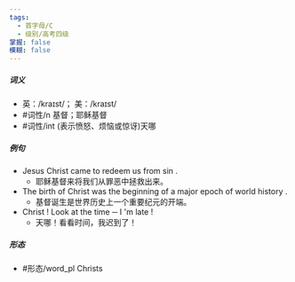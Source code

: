 ```yaml
---
tags:
  - 首字母/C
  - 级别/高考四级
掌握: false
模糊: false
---
```

##### 词义
- 英：/kraɪst/； 美：/kraɪst/
- #词性/n  基督；耶稣基督
- #词性/int  (表示愤怒、烦恼或惊讶)天哪
##### 例句
- Jesus Christ came to redeem us from sin .
	- 耶稣基督来将我们从罪恶中拯救出来。
- The birth of Christ was the beginning of a major epoch of world history .
	- 基督诞生是世界历史上一个重要纪元的开端。
- Christ ! Look at the time ─ I 'm late !
	- 天哪！看看时间，我迟到了！
##### 形态
- #形态/word_pl Christs
